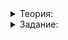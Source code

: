 
<details>  
<summary>Теория:</summary>  

# Перегрузка операций сравнения

Над пользовательскими типами данных проводят не только арифметические операции или операции ввода и вывода. Любой нетривиальный алгоритм использует ветвления и циклы, в которых часто задействованы операции сравнения.

Операции сравнения `==`, `!=`, `<`, `>`, `<=`, `>=` для пользовательских типов данных в С++ можно задать так же, как арифметические. Перегружать все операции сравнения или только часть, решают исходя из предметной области. Например, для дробей имеет смысл задать все операции, а чтобы сравнить векторы на плоскости или комплексные числа нужны только `==` и `!=`, потому что для векторов и комплексных чисел операции `<`, `>`, `≤` и `≥` в математике не определены.

Реализуем для класса `Rational` операцию `operator==`. Здесь пригодится то, что дроби мы храним в нормализованном виде. Чтобы проверить их на равенство, достаточно сравнить их числители и знаменатели:

```cpp
bool operator==(Rational left, Rational right) {
    return left.Numerator() == right.Numerator() && 
           left.Denominator() == right.Denominator();
}

```

Операции сравнения возвращают результат типа `bool` и не изменяют значения своих аргументов. Чтобы избежать глубокого копирования тяжеловесных типов данных, передавайте их в операцию сравнения по константной ссылке. Легковесные типы данных такие как `Rational` можно передавать по значению.

На основе операции `==` легко реализовать `!=`:

```cpp
bool operator!=(Rational left, Rational right) {
    return !(left == right);
}

```

Теперь благодаря конструктору, создающему дробь из целого числа, можно сравнивать дроби на равенство между собой и с целыми числами:

```cpp
int main() {
    cout << "Введите две обыкновенные дроби в формате x/y:"s << endl;
    Rational a, b;
    cin >> a >> b;

    // Аналогично if (b != Rational{0})
    if (b != 0) {
        cout << "Их частное равно "s << a / b << endl;
    } else {
        cout << "Невозможно найти частное, так как делитель равен 0"s << endl;
    }
}

```  

</details>  
  
<details>  
<summary>Задание:</summary>  

## Задание 1

Реализуйте операции сравнения `==`, `!=`, `<`, `>`, `<=`, `>=` для класса `Rational`, чтобы дроби можно было сравнивать так же как целые и вещественные числа.

### Подсказка

Возьмите код операций `==` и `!=` из теории. Остальные операции сравнения дробей можно свести к сравнению целых чисел. Для этого сравните произведения числителя одной дроби и знаменателя другой. Например, неравенство для операции `<` выглядит так:

![1.png](https://github.com/AYglazk0v/practicum_Cpp_developer/blob/main/sprint3/%D0%9F%D0%B5%D1%80%D0%B5%D0%B3%D1%80%D1%83%D0%B7%D0%BA%D0%B0_%D0%BE%D0%BF%D0%B5%D1%80%D0%B0%D1%82%D0%BE%D1%80%D0%BE%D0%B2/%D0%9F%D0%B5%D1%80%D0%B5%D0%B3%D1%80%D1%83%D0%B7%D0%BA%D0%B0_%D0%BE%D0%BF%D0%B5%D1%80%D0%B0%D1%86%D0%B8%D0%B9_%D1%81%D1%80%D0%B0%D0%B2%D0%BD%D0%B5%D0%BD%D0%B8%D1%8F/1.png?raw=true) 

</details>

